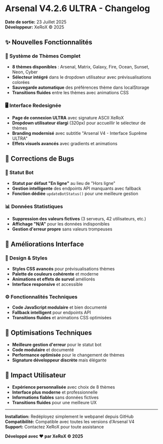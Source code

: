 # Arsenal V4.2.6 ULTRA - Changelog
**Date de sortie:** 23 Juillet 2025  
**Développeur:** XeRoX © 2025

## ✨ Nouvelles Fonctionnalités

### 🎨 Système de Thèmes Complet
- **8 thèmes disponibles** : Arsenal, Matrix, Galaxy, Fire, Ocean, Sunset, Neon, Cyber
- **Sélecteur intégré** dans le dropdown utilisateur avec prévisualisations colorées
- **Sauvegarde automatique** des préférences thème dans localStorage
- **Transitions fluides** entre les thèmes avec animations CSS

### 🖥️ Interface Redesignée
- **Page de connexion ULTRA** avec signature ASCII XeRoX
- **Dropdown utilisateur élargi** (320px) pour accueillir le sélecteur de thèmes
- **Branding modernisé** avec subtitle "Arsenal V4 - Interface Suprême ULTRA"
- **Effets visuels avancés** avec gradients et animations

## 🐛 Corrections de Bugs

### 🤖 Statut Bot
- **Statut par défaut "En ligne"** au lieu de "Hors ligne"
- **Gestion intelligente** des endpoints API manquants avec fallback
- **Fonction dédiée** `updateBotStatus()` pour une meilleure gestion

### 📊 Données Statistiques
- **Suppression des valeurs fictives** (3 serveurs, 42 utilisateurs, etc.)
- **Affichage "N/A"** pour les données indisponibles
- **Gestion d'erreur propre** sans valeurs trompeuses

## 🎯 Améliorations Interface

### 🎨 Design & Styles
- **Styles CSS avancés** pour prévisualisations thèmes
- **Palette de couleurs cohérente** et moderne
- **Animations et effets de survol** améliorés
- **Interface responsive** et accessible

### ⚙️ Fonctionnalités Techniques
- **Code JavaScript modulaire** et bien documenté
- **Fallback intelligent** pour endpoints API
- **Transitions fluides** et animations CSS optimisées

## 📱 Optimisations Techniques

- **Meilleure gestion d'erreur** pour le statut bot
- **Code modulaire** et documenté
- **Performance optimisée** pour le changement de thèmes
- **Signature développeur discrète** mais élégante

## 🚀 Impact Utilisateur

- **Expérience personnalisée** avec choix de 8 thèmes
- **Interface plus moderne** et professionnelle
- **Informations fiables** sans données fictives
- **Transitions fluides** pour une meilleure UX

---

**Installation:** Redéployez simplement le webpanel depuis GitHub  
**Compatibilité:** Compatible avec toutes les versions d'Arsenal V4  
**Support:** Contactez XeRoX pour toute assistance

**Développé avec ❤️ par XeRoX © 2025**
